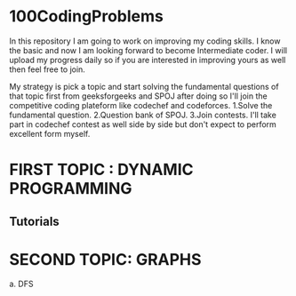 # 100CodingProblems
In this repository I am going to work on improving my coding skills. I know the basic and now I am looking forward to become Intermediate coder. I will upload my progress daily so if you are interested in improving yours as well then feel free to join.

My strategy is pick a topic and start solving the fundamental questions of that topic first from geeksforgeeks and SPOJ after doing so I'll join the competitive coding plateform like codechef and codeforces.
1.Solve the fundamental question.
2.Question bank of SPOJ.
3.Join contests.
I'll take part in codechef contest as well side by side but don't expect to perform excellent form myself.

# FIRST TOPIC : DYNAMIC PROGRAMMING
## Tutorials

# SECOND TOPIC: GRAPHS
a. DFS
